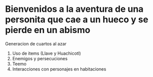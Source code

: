 # Bienvenidos a la aventura de una personita que cae a un hueco y se pierde en un abismo 

Generacion de cuartos al azar

1. Uso de items (Llave y Huachicotl)
2.  Enemigos y persecuciones 
3. Teemo
4.  Interacciones con personajes en habitaciones 

 
 
